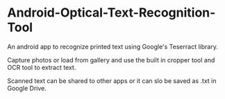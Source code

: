 # Android-Optical-Text-Recognition-Tool
An android app to recognize printed text using Google's Teserract library.

Capture photos or load from gallery and use the built in cropper tool and OCR tool to extract text.

Scanned text can be shared to other apps or it can slo be saved as .txt in Google Drive.


